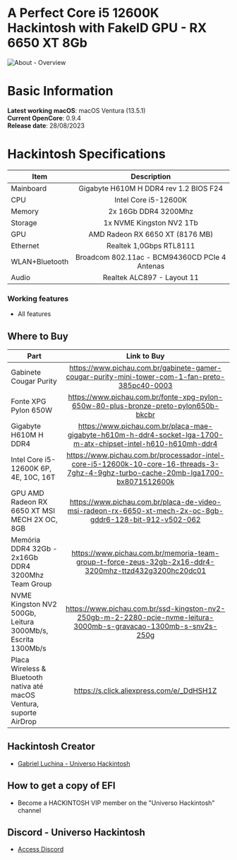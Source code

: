# A Perfect Core i5 12600K Hackintosh with FakeID GPU - RX 6650 XT 8Gb

![About - Overview](https://github.com/luchina-gabriel/EFI-HUANANZHI-F8-XEON-E5-2667-V4-RX5500XT-PUBLIC/assets/23700365/c713ed2b-ecbc-44e4-839e-d71c83be9cfd)

# Basic Information

**Latest working macOS**: macOS Ventura (13.5.1)
<br>
**Current OpenCore**: 0.9.4
<br>
**Release date**: 28/08/2023

# Hackintosh Specifications
|Item|Description|
|-|:-------:|
|Mainboard|Gigabyte H610M H DDR4 rev 1.2 BIOS F24|
|CPU|Intel Core i5-12600K|
|Memory|2x 16Gb DDR4 3200Mhz|
|Storage|1x NVME Kingston NV2 1Tb|
|GPU|AMD Radeon RX 6650 XT (8176 MB)|
|Ethernet|Realtek 1,0Gbps RTL8111|
|WLAN+Bluetooth|Broadcom 802.11ac - BCM94360CD PCIe 4 Antenas|
|Audio|Realtek ALC897 - Layout 11|

### Working features
- All features

## Where to Buy

|Part|Link to Buy|
|-|:-------:|
|Gabinete Cougar Purity|https://www.pichau.com.br/gabinete-gamer-cougar-purity-mini-tower-com-1-fan-preto-385pc40-0003|
|Fonte XPG Pylon 650W|https://www.pichau.com.br/fonte-xpg-pylon-650w-80-plus-bronze-preto-pylon650b-bkcbr|
|Gigabyte H610M H DDR4|https://www.pichau.com.br/placa-mae-gigabyte-h610m-h-ddr4-socket-lga-1700-m-atx-chipset-intel-h610-h610mh-ddr4|
|Intel Core i5-12600K 6P, 4E, 10C, 16T|https://www.pichau.com.br/processador-intel-core-i5-12600k-10-core-16-threads-3-7ghz-4-9ghz-turbo-cache-20mb-lga1700-bx8071512600k|
|GPU AMD Radeon RX 6650 XT MSI MECH 2X OC, 8GB|https://www.pichau.com.br/placa-de-video-msi-radeon-rx-6650-xt-mech-2x-oc-8gb-gddr6-128-bit-912-v502-062|
|Memória DDR4 32Gb - 2x16Gb DDR4 3200Mhz Team Group|https://www.pichau.com.br/memoria-team-group-t-force-zeus-32gb-2x16-ddr4-3200mhz-ttzd432g3200hc20dc01|
|NVME Kingston NV2 500Gb, Leitura 3000Mb/s, Escrita 1300Mb/s|https://www.pichau.com.br/ssd-kingston-nv2-250gb-m-2-2280-pcie-nvme-leitura-3000mb-s-gravacao-1300mb-s-snv2s-250g|
|Placa Wireless & Bluetooth nativa até macOS Ventura, suporte AirDrop|https://s.click.aliexpress.com/e/_DdHSH1Z|

## Hackintosh Creator
- [Gabriel Luchina - Universo Hackintosh](https://luchina.com.br)

## How to get a copy of EFI
- Become a HACKINTOSH VIP member on the "Universo Hackintosh" channel

## Discord - Universo Hackintosh
- [Access Discord](https://discord.universohackintosh.com.br)

